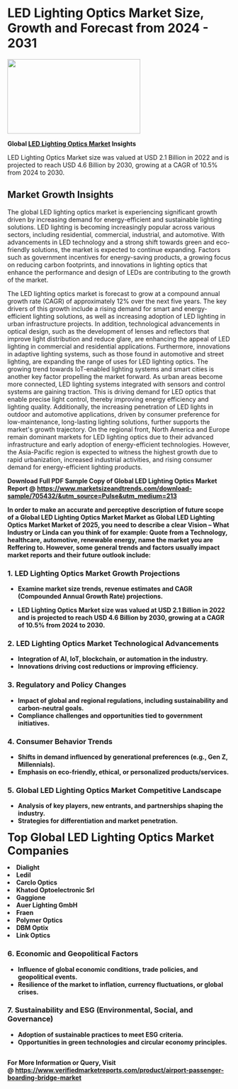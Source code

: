 <H1>LED Lighting Optics Market Size, Growth and Forecast from 2024 - 2031</H1><img class="aligncenter size-medium wp-image-584254" src="https://thirdeyenews.in/wp-content/uploads/2024/09/Global-Market-Research-300x168.jpeg" alt="" width="300" height="168" /><p><strong>Global&nbsp;<a href="https://www.marketsizeandtrends.com/download-sample/705432/&amp;utm_source=Pulse&amp;utm_medium=213">LED Lighting Optics Market</a> Insights</strong></p><p>LED Lighting Optics Market size was valued at USD 2.1 Billion in 2022 and is projected to reach USD 4.6 Billion by 2030, growing at a CAGR of 10.5% from 2024 to 2030.</p><p><h2>Market Growth Insights</h2> <p>The global LED lighting optics market is experiencing significant growth driven by increasing demand for energy-efficient and sustainable lighting solutions. LED lighting is becoming increasingly popular across various sectors, including residential, commercial, industrial, and automotive. With advancements in LED technology and a strong shift towards green and eco-friendly solutions, the market is expected to continue expanding. Factors such as government incentives for energy-saving products, a growing focus on reducing carbon footprints, and innovations in lighting optics that enhance the performance and design of LEDs are contributing to the growth of the market.</p> <p><strong></strong></p> <p>The LED lighting optics market is forecast to grow at a compound annual growth rate (CAGR) of approximately 12% over the next five years. The key drivers of this growth include a rising demand for smart and energy-efficient lighting solutions, as well as increasing adoption of LED lighting in urban infrastructure projects. In addition, technological advancements in optical design, such as the development of lenses and reflectors that improve light distribution and reduce glare, are enhancing the appeal of LED lighting in commercial and residential applications. Furthermore, innovations in adaptive lighting systems, such as those found in automotive and street lighting, are expanding the range of uses for LED lighting optics. The growing trend towards IoT-enabled lighting systems and smart cities is another key factor propelling the market forward. As urban areas become more connected, LED lighting systems integrated with sensors and control systems are gaining traction. This is driving demand for LED optics that enable precise light control, thereby improving energy efficiency and lighting quality. Additionally, the increasing penetration of LED lights in outdoor and automotive applications, driven by consumer preference for low-maintenance, long-lasting lighting solutions, further supports the market's growth trajectory. On the regional front, North America and Europe remain dominant markets for LED lighting optics due to their advanced infrastructure and early adoption of energy-efficient technologies. However, the Asia-Pacific region is expected to witness the highest growth due to rapid urbanization, increased industrial activities, and rising consumer demand for energy-efficient lighting products. <p><strong></p><p><span class=""><strong>Download Full PDF Sample Copy of Global LED Lighting Optics Market Report</strong> @ <a href="https://www.marketsizeandtrends.com/download-sample/705432/&amp;utm_source=Pulse&amp;utm_medium=213" target="_blank">https://www.marketsizeandtrends.com/download-sample/705432/&amp;utm_source=Pulse&amp;utm_medium=213</a></span></p><p>In order to make an accurate and perceptive description of future scope of a Global&nbsp;LED Lighting Optics Market Market as Global&nbsp;LED Lighting Optics Market Market of 2025, you need to describe a clear Vision &ndash; What Industry or Linda can you think of for example: Quote from a Technology, healthcare, automotive, renewable energy, name the market you are Reffering to. However, some general trends and factors usually impact market reports and their future outlook include:</p><h3>1.&nbsp;<strong>LED Lighting Optics Market Growth Projections</strong></h3><ul><li>Examine market size trends, revenue estimates and CAGR (Compounded Annual Growth Rate) projections.</li><li><p>LED Lighting Optics Market size was valued at USD 2.1 Billion in 2022 and is projected to reach USD 4.6 Billion by 2030, growing at a CAGR of 10.5% from 2024 to 2030.</p></li></ul><h3>2.&nbsp;<strong>LED Lighting Optics Market Technological Advancements</strong></h3><ul><li>Integration of AI, IoT, blockchain, or automation in the industry.</li><li>Innovations driving cost reductions or improving efficiency.</li></ul><h3>3.&nbsp;<strong>Regulatory and Policy Changes</strong></h3><ul><li>Impact of global and regional regulations, including sustainability and carbon-neutral goals.</li><li>Compliance challenges and opportunities tied to government initiatives.</li></ul><h3>4.&nbsp;<strong>Consumer Behavior Trends</strong></h3><ul><li>Shifts in demand influenced by generational preferences (e.g., Gen Z, Millennials).</li><li>Emphasis on eco-friendly, ethical, or personalized products/services.</li></ul><h3>5.&nbsp;<strong>Global LED Lighting Optics Market Competitive Landscape</strong></h3><ul><li>Analysis of key players, new entrants, and partnerships shaping the industry.</li><li>Strategies for differentiation and market penetration.</li></ul><p data-pm-slice="1 1 []"><span style="color: inherit; font-family: inherit; font-size: 25px;">Top Global LED Lighting Optics Market Companies</span></p><div class="" data-test-id=""><p><li>Dialight</li><li> Ledil</li><li> Carclo Optics</li><li> Khatod Optoelectronic Srl</li><li> Gaggione</li><li> Auer Lighting GmbH</li><li> Fraen</li><li> Polymer Optics</li><li> DBM Optix</li><li> Link Optics</li></p></div><h3>6.&nbsp;<strong>Economic and Geopolitical Factors</strong></h3><ul><li>Influence of global economic conditions, trade policies, and geopolitical events.</li><li>Resilience of the market to inflation, currency fluctuations, or global crises.</li></ul><h3>7.&nbsp;<strong>Sustainability and ESG (Environmental, Social, and Governance)</strong></h3><ul><li>Adoption of sustainable practices to meet ESG criteria.</li><li>Opportunities in green technologies and circular economy principles.</li></ul><h2><strong style="font-size: 14px;">For More Information or Query, Visit @&nbsp;</strong><a style="background-color: #ffffff; font-size: 14px;" href="https://www.marketsizeandtrends.com/report/led-lighting-optics-market/" target="_blank">https://www.verifiedmarketreports.com/product/airport-passenger-boarding-bridge-market</a></h2>
